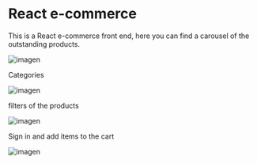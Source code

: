 # React e-commerce
This is a React e-commerce front end, here you can find a carousel of the outstanding products.

![imagen](https://github.com/wilmer-energy/FinalReact/assets/96258090/b175cfe5-3d27-4a3b-8a76-cc67bcb1c6a0)

Categories

![imagen](https://github.com/wilmer-energy/FinalReact/assets/96258090/f3ea7360-375d-4679-8ee4-25272f0104df)

filters of the products

![imagen](https://github.com/wilmer-energy/FinalReact/assets/96258090/13c3027a-0776-4b2a-a8db-5be7117a96eb)

Sign in and add items to the cart 

![imagen](https://github.com/wilmer-energy/FinalReact/assets/96258090/dc89efe8-456c-4470-8eb2-c48b7dec6788)



